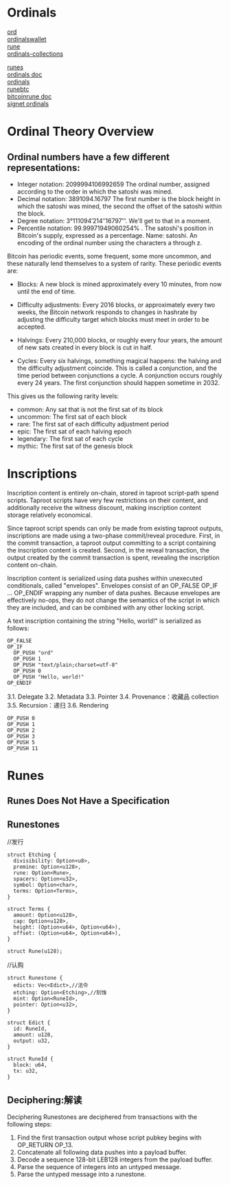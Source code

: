 # Ordinals
[ord](https://github.com/ordinals/ord)  
[ordinalswallet](https://ordinalswallet.com/)    
[rune](https://github.com/ordinals-wallet/rune)     
[ordinals-collections](https://github.com/ordinals-wallet/ordinals-collections)  

[runes](https://ordinals.com/runes)  
[ordinals doc](https://docs.ordinals.com/)  
[ordinals](https://github.com/ordinals)   
[runebtc](https://www.runebtc.xyz/)     
[bitcoinrune doc](https://docs.bitcoinrune.xyz/)         
[signet ordinals](https://signet.ordinals.com/)  




# Ordinal Theory Overview

## Ordinal numbers have a few different representations:

* Integer notation: 2099994106992659 The ordinal number, assigned according to the order in which the satoshi was mined.
* Decimal notation: 3891094.16797 The first number is the block height in which the satoshi was mined, the second the offset of the satoshi within the block.
* Degree notation: 3°111094′214″16797‴. We'll get to that in a moment.
* Percentile notation: 99.99971949060254% . The satoshi's position in Bitcoin's supply, expressed as a percentage.
Name: satoshi. An encoding of the ordinal number using the characters a through z.


Bitcoin has periodic events, some frequent, some more uncommon, and these naturally lend themselves to a system of rarity. These periodic events are:

* Blocks: A new block is mined approximately every 10 minutes, from now until the end of time.

* Difficulty adjustments: Every 2016 blocks, or approximately every two weeks, the Bitcoin network responds to changes in hashrate by adjusting the difficulty target which blocks must meet in order to be accepted.

* Halvings: Every 210,000 blocks, or roughly every four years, the amount of new sats created in every block is cut in half.

* Cycles: Every six halvings, something magical happens: the halving and the difficulty adjustment coincide. This is called a conjunction, and the time period between conjunctions a cycle. A conjunction occurs roughly every 24 years. The first conjunction should happen sometime in 2032.

This gives us the following rarity levels:

* common: Any sat that is not the first sat of its block
* uncommon: The first sat of each block
* rare: The first sat of each difficulty adjustment period
* epic: The first sat of each halving epoch
* legendary: The first sat of each cycle
* mythic: The first sat of the genesis block


# Inscriptions

Inscription content is entirely on-chain, stored in taproot script-path spend scripts. Taproot scripts have very few restrictions on their content, and additionally receive the witness discount, making inscription content storage relatively economical.

Since taproot script spends can only be made from existing taproot outputs, inscriptions are made using a two-phase commit/reveal procedure. First, in the commit transaction, a taproot output committing to a script containing the inscription content is created. Second, in the reveal transaction, the output created by the commit transaction is spent, revealing the inscription content on-chain.

Inscription content is serialized using data pushes within unexecuted conditionals, called "envelopes". Envelopes consist of an OP_FALSE OP_IF … OP_ENDIF wrapping any number of data pushes. Because envelopes are effectively no-ops, they do not change the semantics of the script in which they are included, and can be combined with any other locking script.

A text inscription containing the string "Hello, world!" is serialized as follows:

```
OP_FALSE
OP_IF
  OP_PUSH "ord"
  OP_PUSH 1
  OP_PUSH "text/plain;charset=utf-8"
  OP_PUSH 0
  OP_PUSH "Hello, world!"
OP_ENDIF
```


3.1. Delegate
3.2. Metadata
3.3. Pointer
3.4. Provenance：收藏品 collection
3.5. Recursion：递归
3.6. Rendering

```
OP_PUSH 0
OP_PUSH 1
OP_PUSH 2
OP_PUSH 3
OP_PUSH 5
OP_PUSH 11
```

# Runes

## Runes Does Not Have a Specification
## Runestones

//发行
```
struct Etching {
  divisibility: Option<u8>,
  premine: Option<u128>,
  rune: Option<Rune>,
  spacers: Option<u32>,
  symbol: Option<char>,
  terms: Option<Terms>,
}
```

```
struct Terms {
  amount: Option<u128>,
  cap: Option<u128>,
  height: (Option<u64>, Option<u64>),
  offset: (Option<u64>, Option<u64>),
}

```

```
struct Rune(u128);
```

//认购
```
struct Runestone {
  edicts: Vec<Edict>,//法令
  etching: Option<Etching>,//刻蚀
  mint: Option<RuneId>,
  pointer: Option<u32>,
}
```

```
struct Edict {
  id: RuneId,
  amount: u128,
  output: u32,
}

```

```
struct RuneId {
  block: u64,
  tx: u32,
}

```




## Deciphering:解读

Deciphering
Runestones are deciphered from transactions with the following steps:

1. Find the first transaction output whose script pubkey begins with OP_RETURN OP_13.
2. Concatenate all following data pushes into a payload buffer.
3. Decode a sequence 128-bit LEB128 integers from the payload buffer.
4. Parse the sequence of integers into an untyped message.
5. Parse the untyped message into a runestone.

```
```